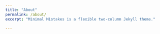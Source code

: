```yaml
---
title: "About"
permalink: /about/
excerpt: "Minimal Mistakes is a flexible two-column Jekyll theme."

---
```


